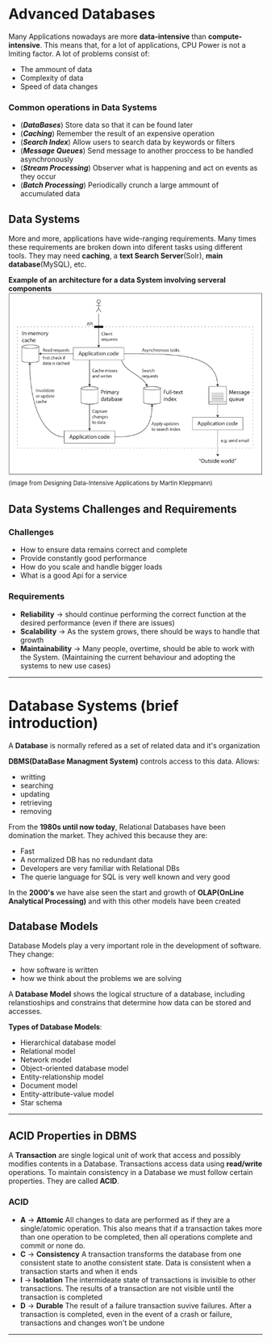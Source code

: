 # Advanced Databases

Many Applications nowadays are more **data-intensive** than **compute-intensive**. This means that, for a lot of applications, CPU Power is not a lmiting factor. A lot of problems consist of:
* The ammount of data
* Complexity of data
* Speed of data changes

### Common operations in Data Systems
* (***DataBases***) Store data so that it can be found later
* (***Caching***) Remember the result of an expensive operation
* (***Search Index***) Allow users to search data by keywords or filters
* (***Message Queues***) Send message to another proccess to be handled asynchronously
* (***Stream Processing***) Observer what is happening and act on events as they occur
* (***Batch Processing***) Periodically crunch a large ammount of accumulated data

## Data Systems

More and more, applications have wide-ranging requirements. Many times these requirements are broken down into diferent tasks using different tools. They may need **caching**, a **text Search Server**(Solr), **main database**(MySQL), etc.

**Example of an architecture for a data System involving serveral components**
<img src="images/architecture.png"></img>
<sub>(image from Designing Data-Intensive Applications by Martin Kleppmann)<sub>

## Data Systems Challenges and Requirements

### Challenges
* How to ensure data remains correct and complete
* Provide constantly good performance
* How do you scale and handle bigger loads
* What is a good Api for a service

### Requirements
- **Reliability** -> should continue performing the correct function at the desired performance (even if there are issues)
- **Scalability** -> As the system grows, there should be ways to handle that growth
- **Maintainability** -> Many people, overtime, should be able to work with the System. (Maintaining the current behaviour and adopting the systems to new use cases)


---------------------------------------------


# Database Systems (brief introduction)
A **Database** is normally refered as a set of related data and it's organization

**DBMS(DataBase Managment System)** controls access to this data. Allows:
* writting 
* searching
* updating 
* retrieving 
* removing

From the **1980s until now today**, Relational Databases have been domination the market. They achived this because they are:
* Fast
* A normalized DB has no redundant data
* Developers are very familiar with Relational DBs
* The querie language for SQL is very well known and very good

In the **2000's** we have alse seen the start and growth of **OLAP(OnLine Analytical Processing)** and with this other models have been created

## Database Models

Database Models play a very important role in the development of software. They change:
* how software is written 
* how we think about the problems we are solving

A **Database Model** shows the logical structure of a database, including relanstioships and constrains that determine how data can be stored and accesses.

**Types of Database Models**:
* Hierarchical database model
* Relational model
* Network model
* Object-oriented database model
* Entity-relationship model
* Document model
* Entity-attribute-value model
* Star schema

-------------------

## ACID Properties in DBMS

A **Transaction** are single logical unit of work that access and possibly modifies contents in a Database.
Transactions access data using **read/write** operations. To maintain consistency in a Database we must follow certain properties. They are called **ACID**. 

### ACID
* **A** -> **Attomic** All changes to data are performed as if they are a single/atomic operation. This also means that if a transaction takes more than one operation to be completed, then all operations complete and commit or none do.  
* **C** -> **Consistency** A transaction transforms the database from one consistent state to anothe consistent state. Data is consistent when a transaction starts and when it ends
* **I** -> **Isolation** The intermideate state of transactions is invisible to other transactions. The results of a transaction are not visible until the transaction is completed
* **D** -> **Durable** The result of a failure transaction suvive failures. After a transaction is completed, even in the event of a crash or failure, transactions and changes won't be undone

----------------------------------
